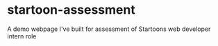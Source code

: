 # startoon-assessment
A demo webpage I've built for assessment of Startoons web developer intern role
